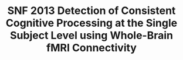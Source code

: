 ---
title: "SNF 2013 Detection of Consistent Cognitive Processing at the Single Subject Level using Whole-Brain fMRI Connectivity"
project_id: 
conf_date: 2013-12-06
conference_id: ""
presenters:
   - javier_gonzalez-castillo
summary: "<p>SFN 2013, San Diego</p>"
file: /assets/presentations/SFN_2013_POSTER_679-22_Nov12_COGSTATES_v01_small.pdf
filename: SFN_2013_POSTER_679-22_Nov12_COGSTATES_v01_small.pdf
layout: presentation
---
